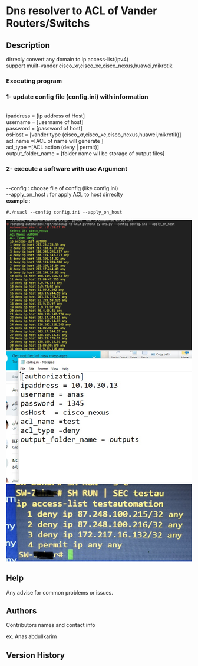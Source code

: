 # Dns resolver to ACL of Vander Routers/Switchs 

## Description


 dirrecly convert any domain to ip access-list(ipv4) 
 <br>
support muilt-vander cisco_xr,cisco_xe,cisco_nexus,huawei,mikrotik
<br>


### Executing program

<h3>1- update config file (config.ini) with information </h3>
<br>
ipaddress = [ip address of Host]
<br>
username = [username of host]
<br>
password = [password of host]
<br>
osHost  = [vander type (cisco_xr,cisco_xe,cisco_nexus,huawei,mikrotik)]
<br>
acl_name =[ACL of name will generate ]
<br>
acl_type =[ACL action (deny | permit)]
<br>
output_folder_name = [folder name wll be storage of output files]
<br>

<h3>2- execute a software with use Argument  </h3>
<Br>
--config :  choose file of config (like config.ini)
<br>
--apply_on_host : for apply ACL to host dirreclty 
<Br>
<b>example </b>: 
<Br>

```
#./nsacl --config config.ini --apply_on_host
```

![alt text](https://github.com/AnasProgrammer2/nslookup-cisco/blob/main/3.png)
![alt text](https://github.com/AnasProgrammer2/nslookup-cisco/blob/main/1.JPG)
![alt text](https://github.com/AnasProgrammer2/nslookup-cisco/blob/main/2.jpg)

## Help

Any advise for common problems or issues.

## Authors

Contributors names and contact info

ex.  Anas abdullkarim

## Version History





